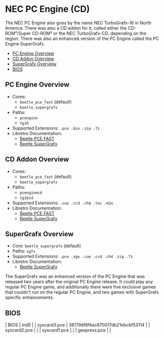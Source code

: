 # NEC PC Engine (CD)

The NEC PC Engine also goes by the name NEC TurboGrafx-16 in North America. There was also a CD addon for it, called either the CD-ROM²/Super CD-ROM² or the NEC TurboGrafx-CD, depending on the region. There was also an enhanced version of the PC Engine called the PC Engine SuperGrafx.

- [PC Engine Overview](#pc-engine-overview)
- [CD Addon Overview](#cd-addon-overview)
- [SuperGrafx Overview](#supergrafx-overview)
- [BIOS](#bios)

## PC Engine Overview

- Cores:
  - `beetle_pce_fast` (default)
  - `beetle_supergrafx`
- Paths:
  - `pcengine`
  - `tg16`
- Supported Extensions: `.pce .bin .zip .7z`
- Libretro Documentation:
  - [Beetle PCE FAST](https://docs.libretro.com/library/beetle_pce_fast/)
  - [Beetle SuperGrafx](https://docs.libretro.com/library/beetle_sgx/)

## CD Addon Overview

- Cores:
  - `beetle_pce_fast` (default)
  - `beetle_supergrafx`
- Paths:
  - `pcenginecd`
  - `tg16cd`
- Supported Extensions: `.cue .ccd .chd .toc .m3u`
- Libretro Documentation:
  - [Beetle PCE FAST](https://docs.libretro.com/library/beetle_pce_fast/)
  - [Beetle SuperGrafx](https://docs.libretro.com/library/beetle_sgx/)

## SuperGrafx Overview

- Core: `beetle_supergrafx` (default)
- Paths: `sgfx`
- Supported Extensions: `.pce .sgx .cue .ccd .chd .zip .7z`
- Libretro Documentation:
  - [Beetle SuperGrafx](https://docs.libretro.com/library/beetle_sgx/)

The SuperGrafx was an enhanced version of the PC Engine that was released two years after the original PC Engine release. It could play any regular PC Engine game, and additionally there were five exclusive games that couldn't run on the regular PC Engine, and two games with SuperGrafx specific enhancements.

## BIOS

| BIOS          | md5                              |
| syscard3.pce  | 38179df8f4ac870017db21ebcbf53114 |
| syscard2.pce  |                                  |
| syscard1.pce  |                                  |
| gexpress.pce  |                                  |
